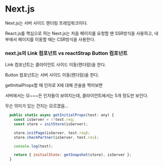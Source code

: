 # Next.js

Next.js는 서버 사이드 렌더링 프레임워크이다.

React.js를 핵심으로 하는 Next.js는 처음 페이지를 요청할 땐 SSR방식을 사용하고, 내부에서 페이지를 이동할 때는 CSR방식을 사용한다.



### next.js의 Link 컴포넌트 vs reactStrap Button 컴포넌트

Link 컴포넌트는 클라이언트 사이드 이동(렌더링)을 한다.

Button 컴포넌트는 서버 사이드 이동(렌더링)을 한다.



getInitialProps할 때 인자로 X에 대해 콘솔을 찍어보면

서버에서는 모~~~든 인자들이 보여지는데, 클라이언트에서는 5개 정도만 보인다. 

무슨 의미가 있는 건지는 모르겠음...

```javascript
  public static async getInitialProps(test: any) {
    const isServer = !!test.req;
    const store = initStore(isServer);

    store.initPage(isServer, test.req);
    store.checkPartner(isServer, test.res);

    console.log(test);

    return { initialState: getSnapshot(store), isServer };
  }

```

